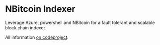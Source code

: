 NBitcoin Indexer
=======

Leverage Azure, powershell and NBitcoin for a fault tolerant and scalable block chain indexer.

All information [on codeproject](http://www.codeproject.com/Articles/819567/NBitcoin-Indexer-A-scalable-and-fault-tolerant-blo).